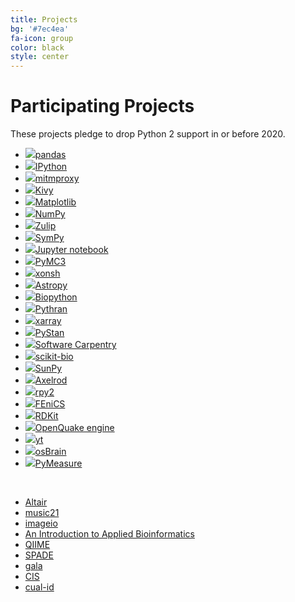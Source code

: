 ```yaml
---
title: Projects
bg: '#7ec4ea'
fa-icon: group
color: black
style: center
---
```


# Participating Projects

These projects pledge to drop Python 2 support in or before 2020.

- [![](assets/pandas.png)pandas](http://pandas.pydata.org/)
- [![](assets/ipython.png)IPython](https://ipython.org)
- [![](assets/mitmproxy.png)mitmproxy](https://mitmproxy.org/)
- [![](assets/kivy.png)Kivy](https://kivy.org/)
- [![](assets/matplotlib.png)Matplotlib](http://matplotlib.org/)
- [![](assets/numpylogoicon.svg)NumPy](http://numpy.org)
- [![](assets/zulip.png)Zulip](https://zulip.org)
- [![](assets/sympy.png)SymPy](http://www.sympy.org/)
- [![](assets/jupyter.png)Jupyter notebook](https://jupyter.org)
- [![](assets/pymc3.png)PyMC3](https://github.com/pymc-devs/pymc3)
- [![](assets/xonsh.png)xonsh](http://xon.sh)
- [![](assets/astropy.png)Astropy](http://www.astropy.org/)
- [![](assets/biopython.png)Biopython](http://biopython.org/)
- [![](assets/pythran.png)Pythran](https://github.com/serge-sans-paille/pythran)
- [![](assets/xarray.png)xarray](http://xarray.pydata.org/)
- [![](assets/pystan.png)PyStan](https://github.com/stan-dev/pystan)
- [![](assets/swcarpentry.png)Software Carpentry](https://software-carpentry.org)
- [![](assets/skbio.png)scikit-bio](http://scikit-bio.org)
- [![](assets/sunpy.png)SunPy](http://sunpy.org)
- [![](assets/axelrod.png)Axelrod](https://github.com/Axelrod-Python/Axelrod)
- [![](assets/rpy2_logo_64x64.png)rpy2](https://rpy2.bitbucket.io)
- [![](assets/fenics.png)FEniCS](http://www.fenicsproject.org)
- [![](assets/rdkit.png)RDKit](https://github.com/rdkit/rdkit)
- [![](assets/openquake.png)OpenQuake engine](https://github.com/gem/oq-engine)
- [![](assets/yt.png)yt](http://yt-project.org)
- [![](assets/osbrain.png)osBrain](https://github.com/opensistemas-hub/osbrain)
- [![](assets/pymeasure.png)PyMeasure](https://github.com/ralph-group/pymeasure)

<!-- Adding a new project with a logo? They're roughly sorted by Github stars.
Try to insert yours in order. We use judgment for projects not on Github, and
for some that aren't directly comparable. -->

&nbsp; <!--break separating project with image from without -->

- [Altair](https://github.com/ellisonbg/altair)
- [music21](http://web.mit.edu/music21/)
- [imageio](https://imageio.github.io)
- [An Introduction to Applied Bioinformatics](http://readiab.org)
- [QIIME](http://qiime.org)
- [SPADE](https://github.com/javipalanca/spade)
- [gala](https://gala.readthedocs.io)
- [CIS](https://github.com/cedadev/cis)
- [cual-id](https://github.com/johnchase/cual-id)

<!-- Adding a new project without a logo? They're roughly sorted by Github stars.
Try to insert yours in order. We use judgment for projects not on Github, and
for some that aren't directly comparable. -->

